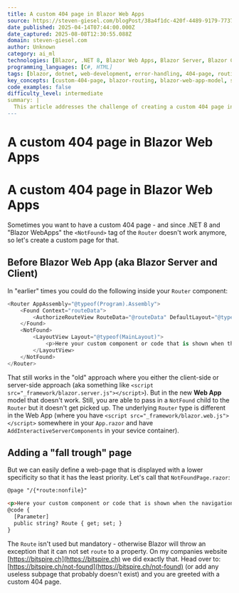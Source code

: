 ```yaml
---
title: A custom 404 page in Blazor Web Apps
source: https://steven-giesel.com/blogPost/38a4f1dc-420f-4489-9179-77371a79b9a9?utm_source=dotnetnews.beehiiv.com&utm_medium=newsletter&utm_campaign=the-net-news-daily-issue-183
date_published: 2025-04-14T07:44:00.000Z
date_captured: 2025-08-08T12:30:55.088Z
domain: steven-giesel.com
author: Unknown
category: ai_ml
technologies: [Blazor, .NET 8, Blazor Web Apps, Blazor Server, Blazor Client]
programming_languages: [C#, HTML]
tags: [blazor, dotnet, web-development, error-handling, 404-page, routing, web-app]
key_concepts: [custom-404-page, blazor-routing, blazor-web-app-model, server-side-rendering, client-side-rendering, route-specificity]
code_examples: false
difficulty_level: intermediate
summary: |
  This article addresses the challenge of creating a custom 404 page in Blazor Web Apps, specifically with .NET 8, where the traditional `<NotFound>` tag within the `Router` component no longer functions as expected. It first explains the previous approach used in Blazor Server and Client applications. The core of the article then provides a solution for the new Blazor Web App model by demonstrating how to create a "fall-through" page using a specific route pattern (`/{*route:nonfile}`). This method leverages Blazor's routing specificity to ensure the custom page is displayed when no other route matches, effectively serving as a custom 404 error page.
---
```

# A custom 404 page in Blazor Web Apps

# A custom 404 page in Blazor Web Apps

Sometimes you want to have a custom 404 page - and since .NET 8 and "Blazor WebApps" the `<NotFound>` tag of the `Router` doesn't work anymore, so let's create a custom page for that.

## Before Blazor Web App (aka Blazor Server and Client)

In "earlier" times you could do the following inside your `Router` component:

```csharp
<Router AppAssembly="@typeof(Program).Assembly">
	<Found Context="routeData">
		<AuthorizeRouteView RouteData="@routeData" DefaultLayout="@typeof(MainLayout)"/>
	</Found>
	<NotFound>
		<LayoutView Layout="@typeof(MainLayout)">
			<p>Here your custom component or code that is shown when the navigation results in a 404</p>
		</LayoutView>
	</NotFound>
</Router>
```

That still works in the "old" approach where you either the client-side or server-side approach (aka something like `<script src="_framework/blazor.server.js"></script>`). But in the new **Web App** model that doesn't work. Still, you are able to pass in a `NotFound` child to the `Router` but it doesn't get picked up. The underlying `Router` type is different in the Web App (where you have `<script src="_framework/blazor.web.js"></script>` somewhere in your `App.razor` and have `AddInteractiveServerComponents` in your sevice container).

## Adding a "fall trough" page

But we can easily define a web-page that is displayed with a lower specificity so that it has the least priority. Let's call that `NotFoundPage.razor`:

```html
@page "/{*route:nonfile}"

<p>Here your custom component or code that is shown when the navigation results in a 404</p>
@code {
  [Parameter]
  public string? Route { get; set; }
}
```

The `Route` isn't used but mandatory - otherwise Blazor will throw an exception that it can not set `route` to a property. On my companies website [https://bitspire.ch](https://bitspire.ch) we did exactly that. Head over to: [https://bitspire.ch/not-found](https://bitspire.ch/not-found) (or add any useless subpage that probably doesn't exist) and you are greeted with a custom 404 page.